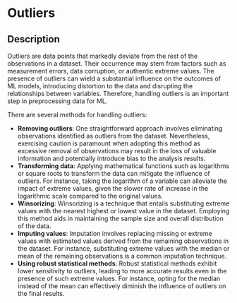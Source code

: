 # Outliers

## Description

Outliers are data points that markedly deviate from the rest of the observations in a dataset. Their occurrence may stem from factors such as measurement errors, data corruption, or authentic extreme values. The presence of outliers can wield a substantial influence on the outcomes of ML models, introducing distortion to the data and disrupting the relationships between variables. Therefore, handling outliers is an important step in preprocessing data for ML.

There are several methods for handling outliers:

- **Removing outliers**: One straightforward approach involves eliminating observations identified as outliers from the dataset. Nevertheless, exercising caution is paramount when adopting this method as excessive removal of observations may result in the loss of valuable information and potentially introduce bias to the analysis results.
- **Transforming data**: Applying mathematical functions such as logarithms or square roots to transform the data can mitigate the influence of outliers. For instance, taking the logarithm of a variable can alleviate the impact of extreme values, given the slower rate of increase in the logarithmic scale compared to the original values.
- **Winsorizing**: Winsorizing is a technique that entails substituting extreme values with the nearest highest or lowest value in the dataset. Employing this method aids in maintaining the sample size and overall distribution of the data.
- **Imputing values**: Imputation involves replacing missing or extreme values with estimated values derived from the remaining observations in the dataset. For instance, substituting extreme values with the median or mean of the remaining observations is a common imputation technique.
- **Using robust statistical methods**: Robust statistical methods exhibit lower sensitivity to outliers, leading to more accurate results even in the presence of such extreme values. For instance, opting for the median instead of the mean can effectively diminish the influence of outliers on the final results.
